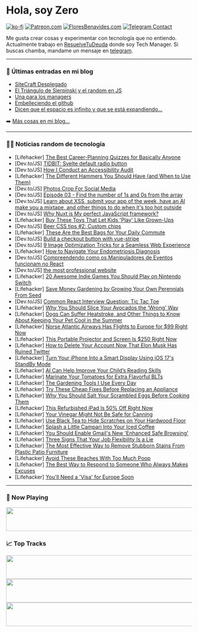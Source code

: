# Hola, soy Zero

[![ko-fi](https://ko-fi.com/img/githubbutton_sm.svg)](https://ko-fi.com/J3J4N0LUK)
[![Patreon.com](https://img.shields.io/endpoint.svg?url=https%3A%2F%2Fshieldsio-patreon.vercel.app%2Fapi%3Fusername%3Dzerodragon%26type%3Dpatrons&style=for-the-badge)](https://patreon.com/zerodragon)
[![FloresBenavides.com](https://img.shields.io/website?down_message=oops&label=MiBlog&style=for-the-badge&up_message=online&url=https%3A%2F%2Ffloresbenavides.com)](https://floresbenavides.com)
[![Telegram Contact](https://img.shields.io/badge/escr%C3%ADbeme-ZeroDragon-%2326A5E4?style=for-the-badge&logo=telegram)](https://t.me/zerodragon)

Me gusta crear cosas y experimentar con tecnología que no entiendo.
Actualmente trabajo en [ResuelveTuDeuda](http://github.com/resuelve) donde soy Tech Manager.
Si buscas chamba, mandame un mensaje en [telegram](https://t.me/zerodragon).

---

### 📕 Últimas entradas en mi blog
<!-- BLOG-POST-LIST:START -->
- [SiteCraft Desplegado](https://floresbenavides.com/sitecraft-desplegado/)
- [El Triángulo de Sierpinski y el random en JS](https://floresbenavides.com/el-triangulo-de-sierpinski-y-el-random-en-js/)
- [Una para los managers](https://floresbenavides.com/una-para-los-managers/)
- [Embelleciendo el github](https://floresbenavides.com/embelleciendo-el-github/)
- [Dicen que el espacio es infinito y que se está expandiendo…](https://floresbenavides.com/dicen-que-el-espacio-es-infinito-y-que-se-esta-expandiendo/)
<!-- BLOG-POST-LIST:END -->

➡️ [Más cosas en mi blog...](https://floresbenavides.com)

---

### 👨‍💻 Noticias random de tecnología
<!-- TECH-POSTS:START -->
- [Lifehacker] [The Best Career-Planning Quizzes for Basically Anyone](https://lifehacker.com/the-best-career-planning-quizzes-for-basically-anyone-1850670966)
- [Dev.to/JS] [TIDBIT: Svelte default radio button](https://dev.to/charlesloder/tidbit-svelte-default-radio-button-4bc8)
- [Dev.to/JS] [How I Conduct an Accessibility Audit](https://dev.to/thawkin3/how-i-conduct-an-accessibility-audit-57m4)
- [Lifehacker] [The Different Hammers You Should Have &lpar;and When to Use Them&rpar;](https://lifehacker.com/the-different-hammers-you-should-have-and-when-to-use-1850670713)
- [Dev.to/JS] [Photos Crop For Social Media](https://dev.to/iftikhar/photos-crop-for-social-media-1nfb)
- [Dev.to/JS] [Episode 03 - Find the number of 1s and 0s from the array](https://dev.to/vigowebs/find-the-number-of-1s-and-0s-from-the-array-14od)
- [Dev.to/JS] [Learn about XSS, submit your app of the week, have an AI make you a mixtape, and other things to do when it&#39;s too hot outside](https://dev.to/glitch/learn-about-xss-submit-your-app-of-the-week-have-an-ai-make-you-a-mixtape-and-other-things-to-do-when-its-too-hot-outside-4hji)
- [Dev.to/JS] [Why Nuxt is My perfect JavaScript framework?](https://dev.to/brianmhlanga/why-nuxt-is-my-perfect-javascript-framework-387p)
- [Lifehacker] [Buy These Toys That Let Kids &#39;Play&#39; Like Grown-Ups](https://lifehacker.com/buy-toys-that-let-kids-play-like-grown-ups-1831154025)
- [Dev.to/JS] [Beer CSS tips #2: Custom chips](https://dev.to/leonardorafael/beer-css-tips-2-custom-chips-2778)
- [Lifehacker] [These Are the Best Bags for Your Daily Commute](https://lifehacker.com/these-are-the-best-bags-for-your-daily-commute-1850670008)
- [Dev.to/JS] [Build a checkout button with vue-stripe](https://dev.to/orliesaurus/build-a-checkout-button-with-vue-stripe-3n5f)
- [Dev.to/JS] [9 Image Optimization Tricks for a Seamless Web Experience](https://dev.to/arulvalananto/9-image-optimization-tricks-for-a-seamless-web-experience-29dc)
- [Lifehacker] [How to Navigate Your Endometriosis Diagnosis](https://lifehacker.com/how-to-navigate-your-endometriosis-diagnosis-1850662149)
- [Dev.to/JS] [Compreendendo como os Manipuladores de Eventos funcionam no React](https://dev.to/gustavospriebe/compreendendo-como-os-manipuladores-de-eventos-funcionam-no-react-5eh6)
- [Dev.to/JS] [the most professional website](https://dev.to/ezlol/the-most-professional-website-5ccl)
- [Lifehacker] [20 Awesome Indie Games You Should Play on Nintendo Switch](https://lifehacker.com/15-awesome-indie-games-you-should-play-on-your-new-swit-1849926120)
- [Lifehacker] [Save Money Gardening by Growing Your Own Perennials From Seed](https://lifehacker.com/save-money-gardening-by-growing-your-own-perennials-fro-1850669309)
- [Dev.to/JS] [Common React Interview Question: Tic Tac Toe](https://dev.to/sabinthedev/common-react-interview-question-tic-tac-toe-jeg)
- [Lifehacker] [Why You Should Slice Your Avocados the ‘Wrong’ Way](https://lifehacker.com/why-you-should-slice-your-avocados-the-wrong-way-1850670551)
- [Lifehacker] [Dogs Can Suffer Heatstroke, and Other Things to Know About Keeping Your Pet Cool in the Summer](https://lifehacker.com/dogs-can-suffer-heatstroke-and-other-things-to-know-ab-1847024393)
- [Lifehacker] [Norse Atlantic Airways Has Flights to Europe for $99 Right Now](https://lifehacker.com/norse-atlantic-airways-has-flights-to-europe-for-99-ri-1850670217)
- [Lifehacker] [This Portable Projector and Screen Is $250 Right Now](https://lifehacker.com/this-portable-projector-and-screen-is-250-right-now-1850653451)
- [Lifehacker] [How to Delete Your Account Now That Elon Musk Has Ruined Twitter](https://lifehacker.com/how-to-delete-your-twitter-account-when-youve-had-enoug-1848798491)
- [Lifehacker] [Turn Your iPhone Into a Smart Display Using iOS 17&#39;s StandBy Mode](https://lifehacker.com/turn-your-iphone-into-a-smart-display-using-ios-17s-sta-1850669362)
- [Lifehacker] [AI Can Help Improve Your Child’s Reading Skills](https://lifehacker.com/ai-can-help-improve-your-child-s-reading-skills-1850665782)
- [Lifehacker] [Marinate Your Tomatoes for Extra Flavorful BLTs](https://lifehacker.com/marinate-your-tomatoes-for-extra-flavorful-blts-1837717762)
- [Lifehacker] [The Gardening Tools I Use Every Day](https://lifehacker.com/the-gardening-tools-i-use-every-day-1850669323)
- [Lifehacker] [Try These Cheap Fixes Before Replacing an Appliance](https://lifehacker.com/try-these-cheap-fixes-before-replacing-an-appliance-1850669294)
- [Lifehacker] [Why You Should Salt Your Scrambled Eggs Before Cooking Them](https://lifehacker.com/salt-scrambled-eggs-15-minutes-before-cooking-for-the-p-1737044156)
- [Lifehacker] [This Refurbished iPad Is 50% Off Right Now](https://lifehacker.com/this-refurbished-ipad-is-50-off-right-now-1850653480)
- [Lifehacker] [Your Vinegar Might Not Be Safe for Canning](https://lifehacker.com/double-check-your-vinegar-it-may-not-be-safe-1850669266)
- [Lifehacker] [Use Black Tea to Hide Scratches on Your Hardwood Floor](https://lifehacker.com/clean-your-hardwood-floors-and-hide-scratches-with-blac-1652458186)
- [Lifehacker] [Splash a Little Campari Into Your Iced Coffee](https://lifehacker.com/splash-a-little-campari-into-your-iced-coffee-1850665805)
- [Lifehacker] [You Should Enable Gmail&#39;s New &#39;Enhanced Safe Browsing&#39;](https://lifehacker.com/you-should-enable-gmails-new-enhanced-safe-browsing-1850669340)
- [Lifehacker] [Three Signs That Your Job Flexibility Is a Lie](https://lifehacker.com/three-signs-that-your-job-flexibility-is-a-lie-1850665189)
- [Lifehacker] [The Most Effective Way to Remove Stubborn Stains From Plastic Patio Furniture](https://lifehacker.com/the-most-effective-way-to-remove-stubborn-stains-from-p-1850665156)
- [Lifehacker] [Avoid These Beaches With Too Much Poop](https://lifehacker.com/avoid-these-beaches-with-too-much-poop-1850665109)
- [Lifehacker] [The Best Way to Respond to Someone Who Always Makes Excuses](https://lifehacker.com/the-best-way-to-respond-to-someone-who-always-makes-exc-1850665402)
- [Lifehacker] [You&#39;ll Need a &#39;Visa&#39; for Europe Soon](https://lifehacker.com/youll-need-a-visa-for-europe-soon-1850665413)<!-- TECH-POSTS:END -->

---

### 🎵 Now Playing
<a href="https://spotify-now-playing-dun.vercel.app/now-playing?open"><img src="https://spotify-now-playing-dun.vercel.app/now-playing" width="540" height="64"></a>

### 📈 Top Tracks
<a href="https://spotify-now-playing-dun.vercel.app/top-tracks?i=1&open"><img src="https://spotify-now-playing-dun.vercel.app/top-tracks?i=1" width="540" height="64"></a>
<a href="https://spotify-now-playing-dun.vercel.app/top-tracks?i=2&open"><img src="https://spotify-now-playing-dun.vercel.app/top-tracks?i=2" width="540" height="64"></a>
<a href="https://spotify-now-playing-dun.vercel.app/top-tracks?i=3&open"><img src="https://spotify-now-playing-dun.vercel.app/top-tracks?i=3" width="540" height="64"></a>
